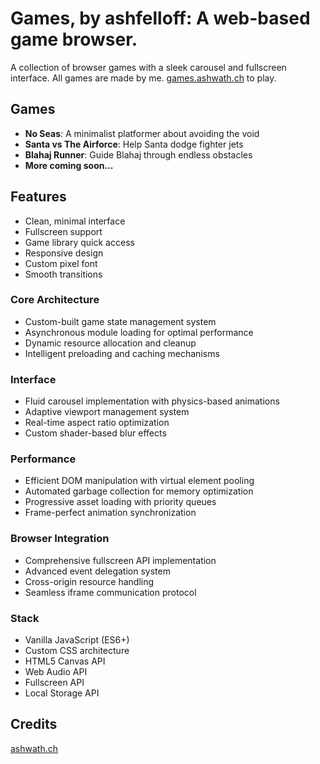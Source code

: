 # Games, by ashfelloff: A web-based game browser.

A collection of browser games with a sleek carousel and fullscreen interface. All games are made by me. [games.ashwath.ch](https://games.ashwath.ch) to play.

## Games

- **No Seas**: A minimalist platformer about avoiding the void
- **Santa vs The Airforce**: Help Santa dodge fighter jets
- **Blahaj Runner**: Guide Blahaj through endless obstacles
- **More coming soon...**

## Features

- Clean, minimal interface
- Fullscreen support
- Game library quick access
- Responsive design
- Custom pixel font
- Smooth transitions

### Core Architecture

- Custom-built game state management system
- Asynchronous module loading for optimal performance
- Dynamic resource allocation and cleanup
- Intelligent preloading and caching mechanisms

### Interface

- Fluid carousel implementation with physics-based animations
- Adaptive viewport management system
- Real-time aspect ratio optimization
- Custom shader-based blur effects

### Performance

- Efficient DOM manipulation with virtual element pooling
- Automated garbage collection for memory optimization
- Progressive asset loading with priority queues
- Frame-perfect animation synchronization

### Browser Integration

- Comprehensive fullscreen API implementation
- Advanced event delegation system
- Cross-origin resource handling
- Seamless iframe communication protocol


### Stack
- Vanilla JavaScript (ES6+)
- Custom CSS architecture
- HTML5 Canvas API
- Web Audio API
- Fullscreen API
- Local Storage API

## Credits  
[ashwath.ch](https://ashwath.ch)